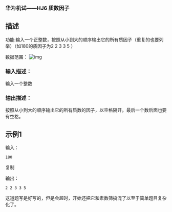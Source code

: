 ### 华为机试——**HJ6** **质数因子**

## 描述

功能:输入一个正整数，按照从小到大的顺序输出它的所有质因子（重复的也要列举）（如180的质因子为2 2 3 3 5 ）

数据范围： ![img](https://www.nowcoder.com/equation?tex=1%20%5Cle%20n%20%5Cle%202%20%5Ctimes%2010%5E%7B9%7D%20%2B%2014%20%5C)

### 输入描述：

输入一个整数

### 输出描述：

按照从小到大的顺序输出它的所有质数的因子，以空格隔开。最后一个数后面也要有空格。

## 示例1

输入：

```
180
```

复制

输出：

```
2 2 3 3 5
```

这道题写是好写的，但是会超时，开始还把它和素数筛搞混了以至于简单题目复杂化了。

